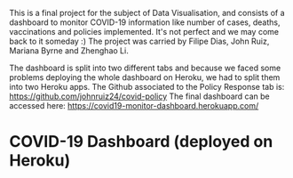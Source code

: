This is a final project for the subject of Data Visualisation, and consists of a dashboard to monitor COVID-19 information like number of cases, deaths, vaccinations and policies implemented. It's not perfect and we may come back to it someday :) The project was carried by Filipe Dias, John Ruiz, Mariana Byrne and Zhenghao Li.

The dashboard is split into two different tabs and because we faced some problems deploying the whole dashboard on Heroku, we had to split them into two Heroku apps. The Github associated to the Policy Response tab is: https://github.com/johnruiz24/covid-policy
The final dashboard can be accessed here: https://covid19-monitor-dashboard.herokuapp.com/
# COVID-19 Dashboard (deployed on Heroku)
